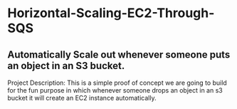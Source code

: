 # Horizontal-Scaling-EC2-Through-SQS
## Automatically Scale out whenever someone puts an object in an S3 bucket.

Project Description:
This is a simple proof of concept we are going to build for the fun purpose in which whenever someone drops an object in an s3 bucket it will create 
an EC2 instance automatically.

























































































